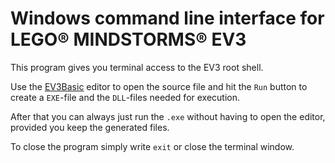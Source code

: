 # Windows command line interface for LEGO® MINDSTORMS® EV3

This program gives you terminal access to the EV3 root shell.

Use the [EV3Basic](https://github.com/c0pperdragon/EV3Basic) editor to open the source file and hit the `Run` button to create a `EXE`-file and the `DLL`-files needed for execution.

After that you can always just run the `.exe` without having to open the editor, provided you keep the generated files.

To close the program simply write `exit` or close the terminal window.